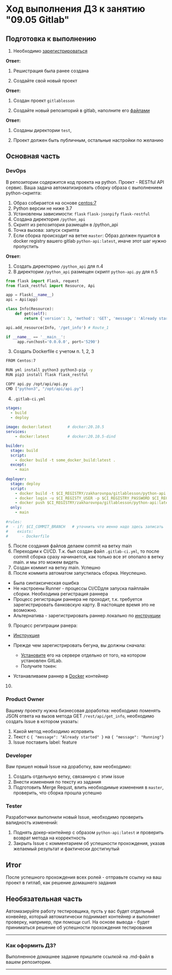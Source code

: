 # Ход выполнения ДЗ к занятию "09.05 Gitlab"

## Подготовка к выполнению

1. Необходимо [зарегистрироваться](https://about.gitlab.com/free-trial/)

**Ответ:**

1. Решистрация была ранее создана

2. Создайте свой новый проект

**Ответ:**

1. Создан проект `gitlablesson`

3. Создайте новый репозиторий в gitlab, наполните его [файлами](./repository)

**Ответ:**

1. Созданы директории `test`, 

4. Проект должен быть публичным, остальные настройки по желанию

## Основная часть

### DevOps

В репозитории содержится код проекта на python. Проект - RESTful API сервис. Ваша задача автоматизировать сборку образа с выполнением python-скрипта:
1. Образ собирается на основе [centos:7](https://hub.docker.com/_/centos?tab=tags&page=1&ordering=last_updated)
2. Python версии не ниже 3.7
3. Установлены зависимости: `flask` `flask-jsonpify` `flask-restful`
4. Создана директория `/python_api`
5. Скрипт из репозитория размещён в /python_api
6. Точка вызова: запуск скрипта
7. Если сборка происходит на ветке `master`: Образ должен пушится в docker registry вашего gitlab `python-api:latest`, иначе этот шаг нужно пропустить


**Ответ:**

1. Создать директорию `/python_api` для п.4
2. В директории `/python_api` размещен скрипт `python-api.py` для п.5

```py
from flask import Flask, request
from flask_restful import Resource, Api

app = Flask(__name__)
api = Api(app)

class Info(Resource):
    def get(self):
        return {'version': 3, 'method': 'GET', 'message': 'Already started'} # Fetches first column that is Employee ID

api.add_resource(Info, '/get_info') # Route_1

if __name__ == '__main__':
     app.run(host='0.0.0.0', port='5290')

```
3. Создать Dockerfile с учетом п. 1, 2, 3

```sh
FROM Centos:7

RUN yml install python3 python3-pip -y
RUN pip3 install flask flask_restful

COPY api.py /opt/api/api.py
CMD ["python3", "/opt/api/api.py"]

```

4. `.gitlab-ci.yml`

```yml
stages:
  - build
  - deploy
  
image: docker:latest       # docker:20.10.5
services: 
    - docker:latest        # docker:20.10.5-dind

builder:
  stage: build
  script:
    - docker build -t some_docker_build:latest .
  except:
    - main
    
deployer:
  stage: deploy
  script:
    - docker build -t $CI_REGISTRY/zakharovnpa/gitlablesson/python-api:latest .
    - docker login -u $CI_REGISTY_USER -p $CI_REGISTRY_PASSWORD $CI_REGISTRY
    - docker push $CI_REGISTRY/zakharovnpa/gitlablesson/python-api:latest
  only:
    - main
    
#rules:
#  - if: $CI_COMMIT_BRANCH   # уточнить что иенно надо здесь записать
#    exists:
#      - Dockerfile

```

5. После создания файлов делаем commit на ветку main
6. Переходим к CI/CD. Т.к. был создан файл `.gitlab-ci.yml`, то после commit сборка сразу начинается, как только все эт опопало в ветку main. и мы это можем видеть
7. Создан коммит на ветку main. Успешно
8. После коммита автоматом запустилась сборка. Неуспешно. 
  * Была синтаксическая ошибка
  * Не настроены Runner - процессы CI/CDдля запуска пайплайн сборки. Необходима регистрация раннера
  * Процесс регистрации раннера не проходит, т.к. требуется зарегистрировать банковскую карту. В настоящее время это не возможно.
  * Альтернатива - зарегистрировать раннер локально по [инструкции](https://docs.gitlab.com/runner/register/)

9. Процесс регитрации ранера:

* [Инструкция](https://docs.gitlab.com/runner/register/)

* Прежде чем зарегистрировать бегуна, вы должны сначала:
    - [Установите](https://docs.gitlab.com/runner/install/index.html) его на сервере отдельно от того, на котором установлен GitLab.
    - Получите токен:
* Устанавливаем раннер в [Docker](https://docs.gitlab.com/runner/install/docker.html) контейнер

10. 

### Product Owner

Вашему проекту нужна бизнесовая доработка: необходимо поменять JSON ответа на вызов метода GET `/rest/api/get_info`, необходимо создать Issue в котором указать:
1. Какой метод необходимо исправить
2. Текст с `{ "message": "Already started" }` на `{ "message": "Running"}`
3. Issue поставить label: feature

### Developer

Вам пришел новый Issue на доработку, вам необходимо:
1. Создать отдельную ветку, связанную с этим issue
2. Внести изменения по тексту из задания
3. Подготовить Merge Requst, влить необходимые изменения в `master`, проверить, что сборка прошла успешно


### Tester

Разработчики выполнили новый Issue, необходимо проверить валидность изменений:
1. Поднять докер-контейнер с образом `python-api:latest` и проверить возврат метода на корректность
2. Закрыть Issue с комментарием об успешности прохождения, указав желаемый результат и фактически достигнутый

## Итог

После успешного прохождения всех ролей - отправьте ссылку на ваш проект в гитлаб, как решение домашнего задания

## Необязательная часть

Автомазируйте работу тестировщика, пусть у вас будет отдельный конвейер, который автоматически поднимает контейнер и выполняет проверку, например, при помощи curl. На основе вывода - будет приниматься решение об успешности прохождения тестирования

---

### Как оформить ДЗ?

Выполненное домашнее задание пришлите ссылкой на .md-файл в вашем репозитории.

---
